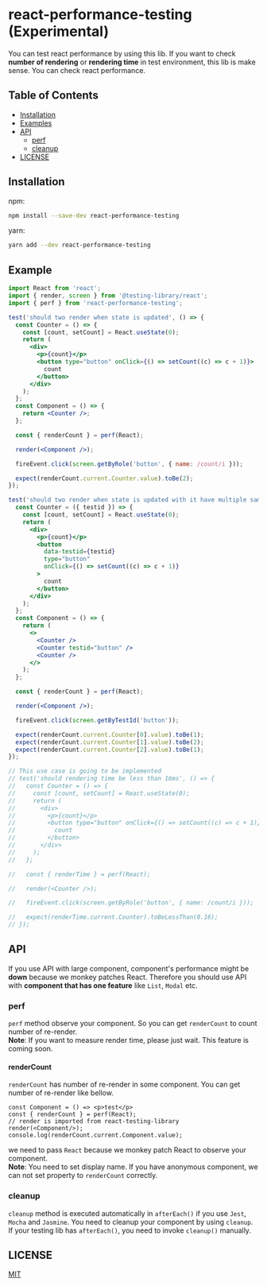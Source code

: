 # react-performance-testing (Experimental)

You can test react performance by using this lib. If you want to check **number of rendering** or **rendering time** in test environment, this lib is make sense. You can check react performance.

## Table of Contents

- [Installation](#installation)
- [Examples](#examples)
- [API](#api)
  - [perf](#perf)
  - [cleanup](#cleanup)
- [LICENSE](#license)

## Installation

npm:

```sh
npm install --save-dev react-performance-testing
```

yarn:

```sh
yarn add --dev react-performance-testing
```

## Example

```jsx
import React from 'react';
import { render, screen } from '@testing-library/react';
import { perf } from 'react-performance-testing';

test('should two render when state is updated', () => {
  const Counter = () => {
    const [count, setCount] = React.useState(0);
    return (
      <div>
        <p>{count}</p>
        <button type="button" onClick={() => setCount((c) => c + 1)}>
          count
        </button>
      </div>
    );
  };
  const Component = () => {
    return <Counter />;
  };

  const { renderCount } = perf(React);

  render(<Component />);

  fireEvent.click(screen.getByRole('button', { name: /count/i }));

  expect(renderCount.current.Counter.value).toBe(2);
});

test('should two render when state is updated with it have multiple same component', () => {
  const Counter = ({ testid }) => {
    const [count, setCount] = React.useState(0);
    return (
      <div>
        <p>{count}</p>
        <button
          data-testid={testid}
          type="button"
          onClick={() => setCount((c) => c + 1)}
        >
          count
        </button>
      </div>
    );
  };
  const Component = () => {
    return (
      <>
        <Counter />
        <Counter testid="button" />
        <Counter />
      </>
    );
  };

  const { renderCount } = perf(React);

  render(<Component />);

  fireEvent.click(screen.getByTestId('button'));

  expect(renderCount.current.Counter[0].value).toBe(1);
  expect(renderCount.current.Counter[1].value).toBe(2);
  expect(renderCount.current.Counter[2].value).toBe(1);
});

// This use case is going to be implemented
// test('should rendering time be less than 16ms', () => {
//   const Counter = () => {
//     const [count, setCount] = React.useState(0);
//     return (
//       <div>
//         <p>{count}</p>
//         <button type="button" onClick={() => setCount((c) => c + 1)}>
//           count
//         </button>
//       </div>
//     );
//   };

//   const { renderTime } = perf(React);

//   render(<Counter />);

//   fireEvent.click(screen.getByRole('button', { name: /count/i }));

//   expect(renderTime.current.Counter).toBeLessThan(0.16);
// });
```

## API

If you use API with large component, component's performance might be **down** because we monkey patches React.
Therefore you should use API with **component that has one feature** like `List`, `Modal` etc.

### perf

`perf` method observe your component. So you can get `renderCount` to count number of re-render.  
**Note**: If you want to measure render time, please just wait. This feature is coming soon.

#### renderCount

`renderCount` has number of re-render in some component. You can get number of re-render like bellow.

```
const Component = () => <p>test</p>
const { renderCount } = perf(React);
// render is imported from react-testing-library
render(<Component/>);
console.log(renderCount.current.Component.value);
```

we need to pass `React` because we monkey patch React to observe your component.  
**Note**: You need to set display name. If you have anonymous component, we can not set property to `renderCount` correctly.

### cleanup

`cleanup` method is executed automatically in `afterEach()` if you use `Jest`, `Mocha` and `Jasmine`. You need to cleanup your component by using `cleanup`.  
If your testing lib has `afterEach()`, you need to invoke `cleanup()` manually.

## LICENSE

[MIT](LICENSE)
